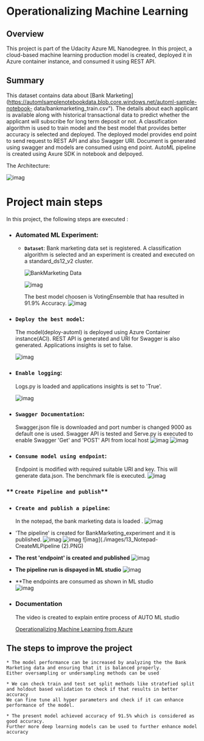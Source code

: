 # Operationalizing Machine Learning

## Overview
This project is part of the Udacity Azure ML Nanodegree.
In this project, a cloud-based machine learning production model is created, deployed it in Azure container instance, and consumed it using REST API.

## Summary
This dataset contains data about [Bank Marketing](https://automlsamplenotebookdata.blob.core.windows.net/automl-sample-notebook-	data/bankmarketing_train.csv"). The details about each applicant is available along with historical transactional data to predict whether the applicant will subscribe for long term deposit or not. A classification algorithm is used to train model and the best model that provides better accuracy is selected and deployed. The deployed model provides end point to send request to REST API and also Swagger URI. Document is generated using swagger and models are consumed using end point.
AutoML pipeline is created using Axure SDK in notebook and delpoyed.

The Architecture:

![imag](./images/1_Arch.png)



# Project main steps
In this project, the following steps are executed :

* ### Automated ML Experiment:
  * **`Dataset`**:
  Bank marketing data set is registered. A classification algorithm is selected and an experiment is created and executed on a standard_ds12_v2 cluster.
 
	![BankMarketing Data](./images/2_BankMarketingData.PNG)
 
	![imag](./images/3_BikeExperimentCompleted.PNG)
 
	The best model choosen is VotingEnsemble that haa resulted in 91.9% Accuracy. 
	![imag](./images/4_VotingEnsemble-2.PNG)
 
 
* ### **`Deploy the best model`**:

	The model(deploy-automl) is deployed using Azure Container instance(ACI). 
	REST API is generated and URI for Swagger is also generated. 
	Applications insights is set to false.
	
	![imag](./images/5_AutoMLDeployed.PNG)
    
* ### **`Enable logging`**:

	Logs.py is loaded and applications insights is set to 'True'.
	
	![imag](./images/7_InsightsEnabled.PNG)
     	
     
* ### **`Swagger Documentation`**:

    Swagger.json file is downloaded and port number is changed 9000 as default one is used. 
    Swagger API is tested and Serve.py is executed to enable Swagger 'Get' and 'POST' API from local host
    	![imag](./images/8_LogsScript.PNG)
    	![imag](./images/9_SwaggerOnLocalhost.PNG)
    
* ### **`Consume model using endpoint`**:

    Endpoint is modified with required suitable URI and key. This will generate data.json. 
    The benchmark file is executed.
    	![imag](./images/10_benchmarkRunning.PNG)
 
### ** `Create Pipeline and publish`** 
* ### **`Create and publish a pipeline`**:

   	In the notepad, the bank marketing data is loaded .
   	![imag](./images/11_Notepad-Experiment.PNG)
   
* 'The pipeline' is created for BankMarketing_experiment and it is published.
   	![imag](./images/12_Notepad-CreateMLPipeline.PNG)
   	![imag](./images/13_Notepad-CreateMLPipeline%20(2).PNG)
	![imag](./images/13_Notepad-CreateMLPipeline (2).PNG)
   
* **The rest 'endpoint' is created and published**
   	![imag](./images/15_Notepad-PublishEndpoint.PNG)
   
* **The pipeline run is dispayed in ML studio**
   	![imag](./images/17_Notepad-PipelineRunFromStudio.PNG)
    
* **The endpoints are consumed as shown in ML studio  
  	![imag](./images/18_Notepad-EndPointConsuption.PNG)
     
* ### **Documentation**

  	The video is created to explain entire process of AUTO ML studio
  
  [Operationalizing Machine Learning from Azure](https://youtu.be/-DrpDr3xqic)
  
##  The steps to improve the project
	* The model performance can be increased by analyzing the the Bank Marketing data and ensuring that it is balanced properly.
	Either oversampling or undersampling methods can be used
	
	* We can check train and test set split methods like stratefied split and holdout based validation to check if that results in better accuracy
	We can fine tune all hyper parameters and check if it can enhance performance of the model.
	
	* The present model achieved accuracy of 91.5% which is considered as good accuracy. 
	Further more deep learning models can be used to further enhance model accuracy
	
	
	
